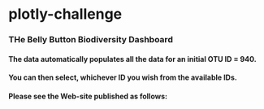 # plotly-challenge

### THe Belly Button Biodiversity Dashboard

####  The data automatically populates all the data for an initial OTU ID = 940.
####
####	You can then select, whichever ID you wish from the available IDs.
####	Please see the Web-site published as follows:
